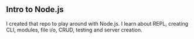 ## Intro to Node.js

I created that repo to play around with Node.js. I learn about REPL, creating CLI, modules, file i/o, CRUD, testing and server creation. 
